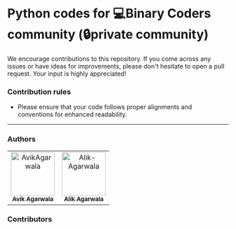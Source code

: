 # Python codes for 💻Binary Coders community (🔒private community)

We encourage contributions to this repository. If you come across any issues or have ideas for improvements, please don't hesitate to open a pull request. Your input is highly appreciated!

### Contribution rules
- Please ensure that your code follows proper alignments and conventions for enhanced readability.

---

### Authors

<table>
<tr>
    <td align="center">
        <a href="https://github.com/AvikAgarwala">
            <img src="https://avatars.githubusercontent.com/u/98759608?v=4" width="100;" alt="AvikAgarwala"/>
            <br />
            <sub><b>Avik Agarwala</b></sub>
        </a>
    </td>
    <td align="center">
        <a href="https://github.com/Alik-Agarwala">
            <img src="https://avatars.githubusercontent.com/u/98759503?v=4" width="100;" alt="Alik-Agarwala"/>
            <br />
            <sub><b>Alik Agarwala</b></sub>
        </a>
    </td></tr>
</table>

### Contributors

<!-- readme: contributors -start -->
<!-- readme: contributors -end -->
